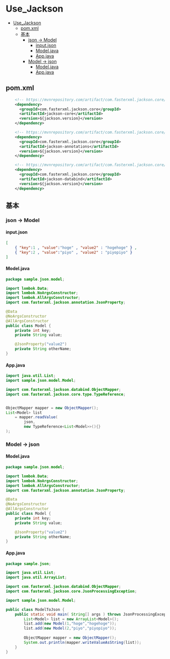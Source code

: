 # Use_Jackson

- [Use_Jackson](#use_jackson)
  - [pom.xml](#pomxml)
  - [基本](#基本)
    - [json -> Model](#json---model)
      - [input.json](#inputjson)
      - [Model.java](#modeljava)
      - [App.java](#appjava)
    - [Model -> json](#model---json)
      - [Model.java](#modeljava-1)
      - [App.java](#appjava-1)

## pom.xml

``` xml
    <!-- https://mvnrepository.com/artifact/com.fasterxml.jackson.core/jackson-core -->
    <dependency>
      <groupId>com.fasterxml.jackson.core</groupId>
      <artifactId>jackson-core</artifactId>
      <version>${jackson.version}</version>
    </dependency>

    <!-- https://mvnrepository.com/artifact/com.fasterxml.jackson.core/jackson-annotations -->
    <dependency>
      <groupId>com.fasterxml.jackson.core</groupId>
      <artifactId>jackson-annotations</artifactId>
      <version>${jackson.version}</version>
    </dependency>

    <!-- https://mvnrepository.com/artifact/com.fasterxml.jackson.core/jackson-databind -->
    <dependency>
      <groupId>com.fasterxml.jackson.core</groupId>
      <artifactId>jackson-databind</artifactId>
      <version>${jackson.version}</version>
    </dependency>

```

## 基本

### json -> Model

#### input.json

``` json
[
    { "key":1 , "value":"hoge" , "value2" : "hogehoge" } , 
    { "key":2 , "value":"piyo" , "value2" : "piyopiyo" }
]
```

#### Model.java

``` java
package sample.json.model;

import lombok.Data;
import lombok.NoArgsConstructor;
import lombok.AllArgsConstructor;
import com.fasterxml.jackson.annotation.JsonProperty;

@Data
@NoArgsConstructor
@AllArgsConstructor
public class Model {
    private int key;
    private String value;

    @JsonProperty("value2")
    private String otherName;
}

```

#### App.java

``` java
import java.util.List;
import sample.json.model.Model;

import com.fasterxml.jackson.databind.ObjectMapper;
import com.fasterxml.jackson.core.type.TypeReference;


ObjectMapper mapper = new ObjectMapper();
List<Model> list
    = mapper.readValue(
        json,
        new TypeReference<List<Model>>(){}
);

```

### Model -> json

#### Model.java

``` java
package sample.json.model;

import lombok.Data;
import lombok.NoArgsConstructor;
import lombok.AllArgsConstructor;
import com.fasterxml.jackson.annotation.JsonProperty;

@Data
@NoArgsConstructor
@AllArgsConstructor
public class Model {
    private int key;
    private String value;

    @JsonProperty("value2")
    private String otherName;
}
```

#### App.java

``` java
package sample.json;

import java.util.List;
import java.util.ArrayList;

import com.fasterxml.jackson.databind.ObjectMapper;
import com.fasterxml.jackson.core.JsonProcessingException;

import sample.json.model.Model;

public class ModelToJson {
    public static void main( String[] args ) throws JsonProcessingException {
        List<Model> list = new ArrayList<Model>();
        list.add(new Model(1,"hoge","hogehoge"));
        list.add(new Model(2,"piyo","piyopiyo"));
        
        ObjectMapper mapper = new ObjectMapper();
        System.out.println(mapper.writeValueAsString(list));
    }
}

```